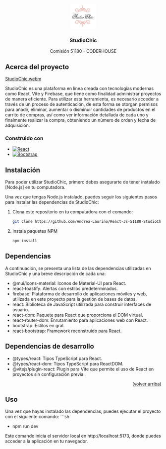 ﻿
<a name="readme-top"></a>


<br />
<div align="center">
    <img src="src/assets/logoStudioChic.png" alt="Logo" width="80" height="80" >
 

  <h3 align="center">StudioChic</h3>


  <p align="center">
    Comisión 51180 - CODERHOUSE 
    <br />
  </p>
</div>




## Acerca del proyecto

[StudioChic.webm](https://user-images.githubusercontent.com/110556252/233742332-f2ee52de-dae9-49ac-bcd8-084c07802d73.webm)

StudioChic es una plataforma en línea creada con tecnologías modernas como React, Vite y Firebase, que tiene como finalidad administrar proyectos de manera eficiente. Para utilizar esta herramienta, es necesario acceder a través de un proceso de autenticación, de esta forma se otorgan permisos para añadir, eliminar, aumentar o disminuir cantidades de productos en el carrito de compras, así como ver información detallada de cada uno y finalmente realizar la compra, obteniendo un número de orden y fecha de adquisición.




### Construido con

* [![React][React.js]][React-url]
* [![Bootstrap][Bootstrap.com]][Bootstrap-url]


## Instalación

Para poder utilizar StudioChic, primero debes asegurarte de tener instalado [Node.js] en tu computadora.


Una vez que tengas Node.js instalado, puedes seguir los siguientes pasos para instalar las dependencias de StudioChic:

1. Clona este repositorio en tu computadora con el comando:
    ```sh
    git clone https://github.com/Andrea-Laurino/React-Js-51180-StudioChic.git
2. Instala paquetes NPM 
   ```sh
   npm install


## Dependencias

A continuación, se presenta una lista de las dependencias utilizadas en StudioChic y una breve descripción de cada una:

- @mui/icons-material: Iconos de Material-UI para React.
- react-toastify: Alertas con estilos predeterminados.
- firebase: Plataforma de desarrollo de aplicaciones móviles y web, utilizada en este proyecto para la gestión de bases de datos.
- react: Biblioteca de JavaScript utilizada para construir interfaces de usuario.
- react-dom: Paquete para React que proporciona el DOM virtual.
- react-router-dom: Enrutamiento para aplicaciones web con React.
- bootstrap: Estilos en gral.
- react-bootstrap: Framework reconstruido para React. 


## Dependencias de desarrollo

- @types/react: Tipos TypeScript para React.
- @types/react-dom: Tipos TypeScript para ReactDOM.
- @vitejs/plugin-react: Plugin para Vite que permite el uso de React en proyectos sin configuración previa.

<p align="right">(<a href="#readme-top">volver arriba</a>)</p>


## Uso

Una vez que hayas instalado las dependencias, puedes ejecutar el proyecto con el siguiente comando:
        ```sh
   - npm run dev

Este comando inicia el servidor local en http://localhost:5173, donde puedes acceder a la aplicación en tu navegador.








<!-- MARKDOWN LINKS & IMAGES -->
<!-- https://www.markdownguide.org/basic-syntax/#reference-style-links -->
[React.js]: https://img.shields.io/badge/React-20232A?style=for-the-badge&logo=react&logoColor=61DAFB
[Bootstrap.com]: https://img.shields.io/badge/Bootstrap-563D7C?style=for-the-badge&logo=bootstrap&logoColor=white
[React-url]: https://reactjs.org/
[Bootstrap-url]: https://getbootstrap.com
